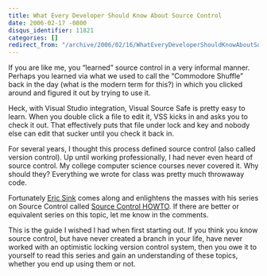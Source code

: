 ```yaml
---
title: What Every Developer Should Know About Source Control
date: 2006-02-17 -0800
disqus_identifier: 11821
categories: []
redirect_from: "/archive/2006/02/16/WhatEveryDeveloperShouldKnowAboutSourceControl.aspx/"
---
```


If you are like me, you “learned” source control in a very informal
manner. Perhaps you learned via what we used to call the “Commodore
Shuffle” back in the day (what is the modern term for this?) in which
you clicked around and figured it out by trying to use it.

Heck, with Visual Studio integration, Visual Source Safe is pretty easy
to learn. When you double click a file to edit it, VSS kicks in and asks
you to check it out. That effectively puts that file under lock and key
and nobody else can edit that sucker until you check it back in.

For several years, I thought this process defined source control (also
called version control). Up until working professionally, I had never
even heard of source control. My college computer science courses never
covered it. Why should they? Everything we wrote for class was pretty
much throwaway code.

Fortunately [Eric Sink](http://software.ericsink.com/ "Eric Sink Blog")
comes along and enlightens the masses with his series on Source Control
called [Source Control
HOWTO](http://software.ericsink.com/scm/source_control.html "Source Control Tutorial").
If there are better or equivalent series on this topic, let me know in
the comments.

This is the guide I wished I had when first starting out. If you think
you know source control, but have never created a branch in your life,
have never worked with an optimistic locking version control system,
then you owe it to yourself to read this series and gain an
understanding of these topics, whether you end up using them or not.

